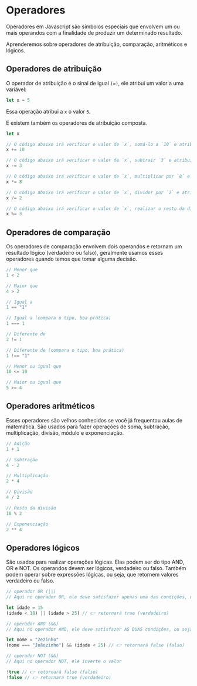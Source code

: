 # Operadores

Operadores em Javascript são símbolos especiais que envolvem um ou mais operandos com a finalidade de produzir um determinado resultado.

Aprenderemos sobre operadores de atribuição, comparação, aritméticos e lógicos.

## Operadores de atribuição

O operador de atribuição é o sinal de igual `(=)`, ele atribui um valor a uma variável:

```js
let x = 5
```

Essa operação atribui a `x` o valor `5`.

E existem também os operadores de atribuição composta.

```js
let x

// O código abaixo irá verificar o valor de `x`, somá-lo a `10` e atribuí-lo novamente a `x`.
x += 10

// O código abaixo irá verificar o valor de `x`, subtrair `3` e atribuí-lo novamente a `x`.
x -= 3

// O código abaixo irá verificar o valor de `x`, multiplicar por `8` e atribuí-lo novamente a `x`.
x *= 8

// O código abaixo irá verificar o valor de `x`, dividor por `2` e atribuí-lo novamente a `x`.
x /= 2

// O código abaixo irá verificar o valor de `x`, realizar o resto da divisão por `3` e atribuí-lo novamente a `x`.
x %= 3
```

## Operadores de comparação

Os operadores de comparação envolvem dois operandos e retornam um resultado lógico (verdadeiro ou falso), geralmente usamos esses operadores quando temos que tomar alguma decisão.

```js
// Menor que
1 < 2

// Maior que
4 > 2

// Igual a
1 == "1"

// Igual a (compara o tipo, boa prática)
1 === 1

// Diferente de
2 != 1

// Diferente de (compara o tipo, boa prática)
1 !== "1"

// Menor ou igual que
10 <= 10

// Maior ou igual que
5 >= 4
```

## Operadores aritméticos

Esses operadores são velhos conhecidos se você já frequentou aulas de matemática. São usados para fazer operações de soma, subtração, multiplicação, divisão, módulo e exponenciação.

```js
// Adição
1 + 1

// Subtração
4 - 2

// Multiplicação
2 * 4

// Divisão
4 / 2

// Resto da divisão
10 % 2

// Exponenciação
2 ** 4
```

## Operadores lógicos

São usados para realizar operações lógicas. Elas podem ser do tipo AND, OR e NOT. Os operandos devem ser lógicos, verdadeiro ou falso. Também podem operar sobre expressões lógicas, ou seja, que retornem valores verdadeiro ou falso. 

```js
// operador OR (||)
// Aqui no operador OR, ele deve satisfazer apenas uma das condições, ou seja, uma das duas devem ser verdadeiras

let idade = 15
(idade < 18) || (idade > 25) // 👉 retornará true (verdadeiro)
```

```js
// operador AND (&&)
// Aqui no operador AND, ele deve satisfazer AS DUAS condições, ou seja, as duas devem ser verdadeiras

let nome = "Zezinho"
(nome === "Joãozinho") && (idade < 25) // 👉 retornará false (falso)
```

```js
// operador NOT (&&)
// Aqui no operador NOT, ele inverte o valor

!true // 👉 retornará false (falso)
!false // 👉 retornará true (verdadeiro)
```